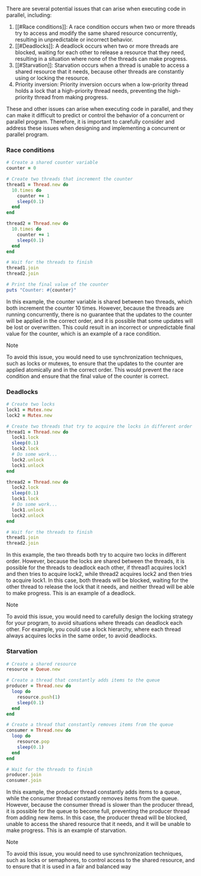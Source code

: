 There are several potential issues that can arise when executing code in parallel, including:

1. [[#Race conditions]]: A race condition occurs when two or more threads try to access and modify the same shared resource concurrently, resulting in unpredictable or incorrect behavior.
2. [[#Deadlocks]]: A deadlock occurs when two or more threads are blocked, waiting for each other to release a resource that they need, resulting in a situation where none of the threads can make progress.
3. [[#Starvation]]: Starvation occurs when a thread is unable to access a shared resource that it needs, because other threads are constantly using or locking the resource.
4. Priority inversion: Priority inversion occurs when a low-priority thread holds a lock that a high-priority thread needs, preventing the high-priority thread from making progress.

These and other issues can arise when executing code in parallel, and they can make it difficult to predict or control the behavior of a concurrent or parallel program. Therefore, it is important to carefully consider and address these issues when designing and implementing a concurrent or parallel program.

### Race conditions

```ruby
# Create a shared counter variable
counter = 0

# Create two threads that increment the counter
thread1 = Thread.new do
  10.times do
    counter += 1
    sleep(0.1)
  end
end

thread2 = Thread.new do
  10.times do
    counter += 1
    sleep(0.1)
  end
end

# Wait for the threads to finish
thread1.join
thread2.join

# Print the final value of the counter
puts "Counter: #{counter}"
```

In this example, the counter variable is shared between two threads, which both increment the counter 10 times. However, because the threads are running concurrently, there is no guarantee that the updates to the counter will be applied in the correct order, and it is possible that some updates will be lost or overwritten. This could result in an incorrect or unpredictable final value for the counter, which is an example of a race condition.

> [!Note]
> To avoid this issue, you would need to use synchronization techniques, such as locks or mutexes, to ensure that the updates to the counter are applied atomically and in the correct order. This would prevent the race condition and ensure that the final value of the counter is correct.

### Deadlocks

```ruby
# Create two locks
lock1 = Mutex.new
lock2 = Mutex.new

# Create two threads that try to acquire the locks in different order
thread1 = Thread.new do
  lock1.lock
  sleep(0.1)
  lock2.lock
  # Do some work...
  lock2.unlock
  lock1.unlock
end

thread2 = Thread.new do
  lock2.lock
  sleep(0.1)
  lock1.lock
  # Do some work...
  lock1.unlock
  lock2.unlock
end

# Wait for the threads to finish
thread1.join
thread2.join
```

In this example, the two threads both try to acquire two locks in different order. However, because the locks are shared between the threads, it is possible for the threads to deadlock each other, if thread1 acquires lock1 and then tries to acquire lock2, while thread2 acquires lock2 and then tries to acquire lock1. In this case, both threads will be blocked, waiting for the other thread to release the lock that it needs, and neither thread will be able to make progress. This is an example of a deadlock.

> [!Note]
> To avoid this issue, you would need to carefully design the locking strategy for your program, to avoid situations where threads can deadlock each other. For example, you could use a lock hierarchy, where each thread always acquires locks in the same order, to avoid deadlocks.

### Starvation

```ruby
# Create a shared resource
resource = Queue.new

# Create a thread that constantly adds items to the queue
producer = Thread.new do
  loop do
    resource.push(1)
    sleep(0.1)
  end
end

# Create a thread that constantly removes items from the queue
consumer = Thread.new do
  loop do
    resource.pop
    sleep(0.1)
  end
end

# Wait for the threads to finish
producer.join
consumer.join
```

In this example, the producer thread constantly adds items to a queue, while the consumer thread constantly removes items from the queue. However, because the consumer thread is slower than the producer thread, it is possible for the queue to become full, preventing the producer thread from adding new items. In this case, the producer thread will be blocked, unable to access the shared resource that it needs, and it will be unable to make progress. This is an example of starvation.

> [!Note]
> To avoid this issue, you would need to use synchronization techniques, such as locks or semaphores, to control access to the shared resource, and to ensure that it is used in a fair and balanced way